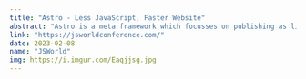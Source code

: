```yaml
---
title: "Astro - Less JavaScript, Faster Website"
abstract: "Astro is a meta framework which focusses on publishing as little JavaScript as possible, while keeping the developer experience high. Let’s dig deeper in the Astro JavaScript Framework."
link: "https://jsworldconference.com/"
date: 2023-02-08
name: "JSWorld"
img: https://i.imgur.com/Eaqjjsg.jpg
---
```

